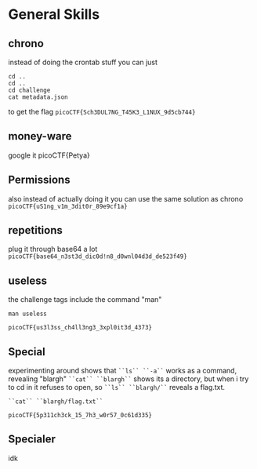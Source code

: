 # General Skills
## chrono 
instead of doing the crontab stuff you can just 
```
cd ..
cd ..
cd challenge
cat metadata.json
```
to get the flag
`picoCTF{Sch3DUL7NG_T45K3_L1NUX_9d5cb744}`
## money-ware
google it
picoCTF{Petya}
## Permissions 
also instead of actually doing it you can use the same solution as chrono
`picoCTF{uS1ng_v1m_3dit0r_89e9cf1a}`
## repetitions
plug it through base64 a lot
`picoCTF{base64_n3st3d_dic0d!n8_d0wnl04d3d_de523f49}`
## useless
the challenge tags include the command "man"
```
man useless
```
`picoCTF{us3l3ss_ch4ll3ng3_3xpl0it3d_4373}`
## Special
experimenting around shows that 
` ``ls`` ``-a`` ` works as a command, revealing "blargh"
` ``cat`` ``blargh`` ` shows its a directory, but when i try to cd in it refuses to open, so ` ``ls`` ``blargh/`` ` reveals a flag.txt.
```
``cat`` ``blargh/flag.txt``
```
`picoCTF{5p311ch3ck_15_7h3_w0r57_0c61d335}`
## Specialer 
idk
